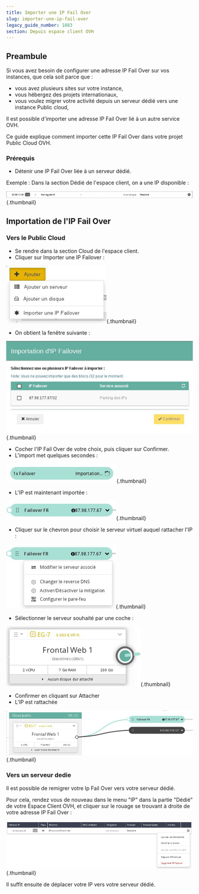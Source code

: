```yaml
---
title: Importer une IP Fail Over
slug: importer-une-ip-fail-over
legacy_guide_number: 1883
section: Depuis espace client OVH
---
```



## Preambule
Si vous avez besoin de configurer une adresse IP Fail Over sur vos instances, que cela soit parce que :

- vous avez plusieurs sites sur votre instance,
- vous hébergez des projets internationaux,
- vous voulez migrer votre activité depuis un serveur dédié vers une instance Public cloud,

Il est possible d'importer une adresse IP Fail Over lié à un autre service OVH.

Ce guide explique comment importer cette IP Fail Over dans votre projet Public Cloud OVH.


### Prérequis
- Détenir une IP Fail Over liée à un serveur dédié.

Exemple : Dans la section Dédié de l'espace client, on a une IP disponible :


![public-cloud](images/2817.png){.thumbnail}


## Importation de l'IP Fail Over

### Vers le Public Cloud
- Se rendre dans la section Cloud de l'espace client.
- Cliquer sur Importer une IP Failover :


![public-cloud](images/2818.png){.thumbnail}

- On obtient la fenêtre suivante :


![public-cloud](images/2819.png){.thumbnail}

- Cocher l'IP Fail Over de votre choix, puis cliquer sur Confirmer.
- L'import met quelques secondes :


![public-cloud](images/3810.png){.thumbnail}

- L'IP est maintenant importée :


![public-cloud](images/3811.png){.thumbnail}

- Cliquer sur le chevron pour choisir le serveur virtuel auquel rattacher l'IP :


![public-cloud](images/3812.png){.thumbnail}

- Sélectionner le serveur souhaité par une coche :


![public-cloud](images/3813.png){.thumbnail}

- Confirmer en cliquant sur Attacher
- L'IP est rattachée


![public-cloud](images/3814.png){.thumbnail}


### Vers un serveur dedie
Il est possible de remigrer votre Ip Fail Over vers votre serveur dédié.

Pour cela, rendez vous de nouveau dans le menu "IP" dans la partie "Dédié" de votre Espace Client OVH, et cliquer sur le rouage se trouvant à droite de votre adresse IP Fail Over :


![public-cloud](images/3300.png){.thumbnail}

Il suffit ensuite de déplacer votre IP vers votre serveur dédié.